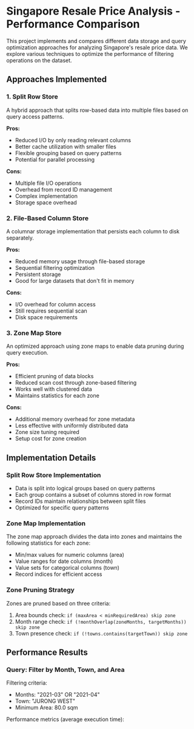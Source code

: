 # Singapore Resale Price Analysis - Performance Comparison

This project implements and compares different data storage and query optimization approaches for analyzing Singapore's resale price data. We explore various techniques to optimize the performance of filtering operations on the dataset.

## Approaches Implemented

### 1. Split Row Store
A hybrid approach that splits row-based data into multiple files based on query access patterns.

**Pros:**
- Reduced I/O by only reading relevant columns
- Better cache utilization with smaller files
- Flexible grouping based on query patterns
- Potential for parallel processing

**Cons:**
- Multiple file I/O operations
- Overhead from record ID management
- Complex implementation
- Storage space overhead

### 2. File-Based Column Store
A columnar storage implementation that persists each column to disk separately.

**Pros:**
- Reduced memory usage through file-based storage
- Sequential filtering optimization
- Persistent storage
- Good for large datasets that don't fit in memory

**Cons:**
- I/O overhead for column access
- Still requires sequential scan
- Disk space requirements

### 3. Zone Map Store
An optimized approach using zone maps to enable data pruning during query execution.

**Pros:**
- Efficient pruning of data blocks
- Reduced scan cost through zone-based filtering
- Works well with clustered data
- Maintains statistics for each zone

**Cons:**
- Additional memory overhead for zone metadata
- Less effective with uniformly distributed data
- Zone size tuning required
- Setup cost for zone creation

## Implementation Details

### Split Row Store Implementation
- Data is split into logical groups based on query patterns
- Each group contains a subset of columns stored in row format
- Record IDs maintain relationships between split files
- Optimized for specific query patterns

### Zone Map Implementation
The zone map approach divides the data into zones and maintains the following statistics for each zone:
- Min/max values for numeric columns (area)
- Value ranges for date columns (month)
- Value sets for categorical columns (town)
- Record indices for efficient access

### Zone Pruning Strategy
Zones are pruned based on three criteria:
1. Area bounds check: `if (maxArea < minRequiredArea) skip zone`
2. Month range check: `if (!monthOverlap(zoneMonths, targetMonths)) skip zone`
3. Town presence check: `if (!towns.contains(targetTown)) skip zone`

## Performance Results

### Query: Filter by Month, Town, and Area
Filtering criteria:
- Months: "2021-03" OR "2021-04"
- Town: "JURONG WEST"
- Minimum Area: 80.0 sqm

Performance metrics (average execution time):
```